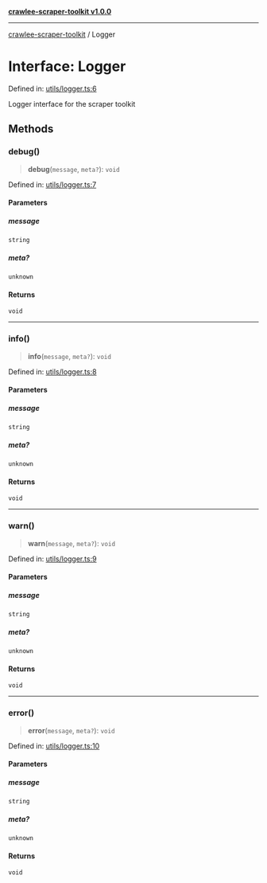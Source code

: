 [**crawlee-scraper-toolkit v1.0.0**](../README.md)

***

[crawlee-scraper-toolkit](../globals.md) / Logger

# Interface: Logger

Defined in: [utils/logger.ts:6](https://github.com/devalexanderdaza/crawlee-scraper-toolkit/blob/main/src/utils/logger.ts#L6)

Logger interface for the scraper toolkit

## Methods

### debug()

> **debug**(`message`, `meta?`): `void`

Defined in: [utils/logger.ts:7](https://github.com/devalexanderdaza/crawlee-scraper-toolkit/blob/main/src/utils/logger.ts#L7)

#### Parameters

##### message

`string`

##### meta?

`unknown`

#### Returns

`void`

***

### info()

> **info**(`message`, `meta?`): `void`

Defined in: [utils/logger.ts:8](https://github.com/devalexanderdaza/crawlee-scraper-toolkit/blob/main/src/utils/logger.ts#L8)

#### Parameters

##### message

`string`

##### meta?

`unknown`

#### Returns

`void`

***

### warn()

> **warn**(`message`, `meta?`): `void`

Defined in: [utils/logger.ts:9](https://github.com/devalexanderdaza/crawlee-scraper-toolkit/blob/main/src/utils/logger.ts#L9)

#### Parameters

##### message

`string`

##### meta?

`unknown`

#### Returns

`void`

***

### error()

> **error**(`message`, `meta?`): `void`

Defined in: [utils/logger.ts:10](https://github.com/devalexanderdaza/crawlee-scraper-toolkit/blob/main/src/utils/logger.ts#L10)

#### Parameters

##### message

`string`

##### meta?

`unknown`

#### Returns

`void`
